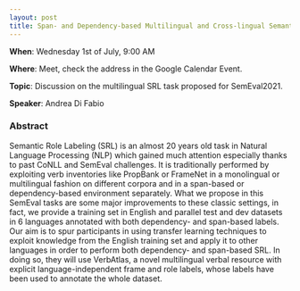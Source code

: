 ```yaml
---
layout: post
title: Span- and Dependency-based Multilingual and Cross-lingual Semantic Role Labeling for SemEval 2021
---
```

**When**:  Wednesday 1st of July, 9:00 AM

**Where**: Meet, check the address in the Google Calendar Event.

**Topic**: Discussion on the multilingual SRL task proposed for SemEval2021.

**Speaker**: 
Andrea Di Fabio 


### Abstract
Semantic Role Labeling (SRL) is an almost 20 years old task in Natural Language Processing (NLP) which gained much attention especially thanks to past CoNLL and SemEval challenges. It is traditionally performed by exploiting verb inventories like PropBank or FrameNet in a monolingual or multilingual fashion on different corpora and in a span-based or dependency-based environment separately.
What we propose in this SemEval tasks are some major improvements to these classic settings, in fact, we provide a training set in English and parallel test and dev datasets in 6 languages annotated with both dependency- and span-based labels. Our aim is to spur participants in using transfer learning techniques to exploit knowledge from the English training set and apply it to other languages in order to perform both dependency- and span-based SRL. 
In doing so, they will use VerbAtlas, a novel multilingual verbal resource with explicit language-independent frame and role labels, whose labels have been used to annotate the whole dataset.
